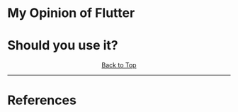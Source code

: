 # My Opinion of Flutter
# Should you use it?

<p align="center"><a href="#">Back to Top</a></center></p>

---
# References 